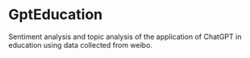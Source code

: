# GptEducation
Sentiment analysis and topic analysis of the application of ChatGPT in education using data collected from weibo.
